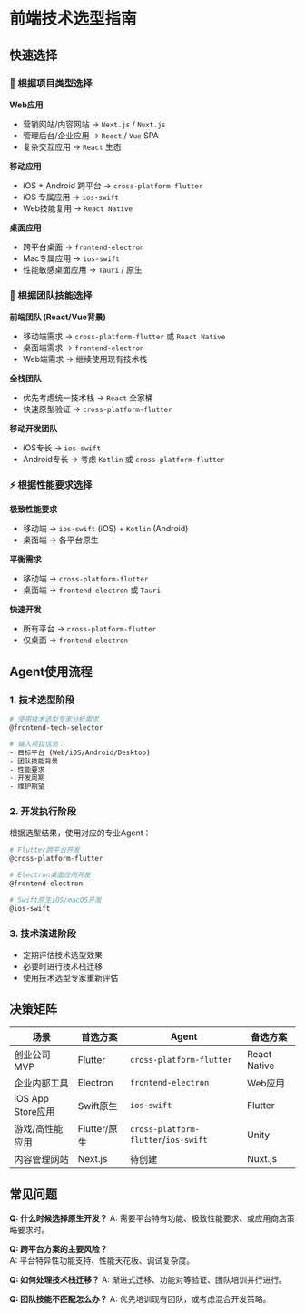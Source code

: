 # 前端技术选型指南

## 快速选择

### 🎯 根据项目类型选择

**Web应用**
- 营销网站/内容网站 → `Next.js` / `Nuxt.js`
- 管理后台/企业应用 → `React` / `Vue` SPA
- 复杂交互应用 → `React` 生态

**移动应用**
- iOS + Android 跨平台 → `cross-platform-flutter`
- iOS 专属应用 → `ios-swift`
- Web技能复用 → `React Native`

**桌面应用**  
- 跨平台桌面 → `frontend-electron`
- Mac专属应用 → `ios-swift`
- 性能敏感桌面应用 → `Tauri` / 原生

### 🚀 根据团队技能选择

**前端团队 (React/Vue背景)**
- 移动端需求 → `cross-platform-flutter` 或 `React Native`
- 桌面端需求 → `frontend-electron`
- Web端需求 → 继续使用现有技术栈

**全栈团队**
- 优先考虑统一技术栈 → `React` 全家桶
- 快速原型验证 → `cross-platform-flutter`

**移动开发团队**
- iOS专长 → `ios-swift`
- Android专长 → 考虑 `Kotlin` 或 `cross-platform-flutter`

### ⚡ 根据性能要求选择

**极致性能要求**
- 移动端 → `ios-swift` (iOS) + `Kotlin` (Android)
- 桌面端 → 各平台原生

**平衡需求** 
- 移动端 → `cross-platform-flutter`
- 桌面端 → `frontend-electron` 或 `Tauri`

**快速开发**
- 所有平台 → `cross-platform-flutter`
- 仅桌面 → `frontend-electron`

## Agent使用流程

### 1. 技术选型阶段
```bash
# 使用技术选型专家分析需求
@frontend-tech-selector

# 输入项目信息：
- 目标平台 (Web/iOS/Android/Desktop)
- 团队技能背景
- 性能要求
- 开发周期
- 维护期望
```

### 2. 开发执行阶段
根据选型结果，使用对应的专业Agent：

```bash
# Flutter跨平台开发
@cross-platform-flutter

# Electron桌面应用开发  
@frontend-electron

# Swift原生iOS/macOS开发
@ios-swift
```

### 3. 技术演进阶段
- 定期评估技术选型效果
- 必要时进行技术栈迁移
- 使用技术选型专家重新评估

## 决策矩阵

| 场景 | 首选方案 | Agent | 备选方案 |
|------|---------|-------|----------|
| 创业公司MVP | Flutter | `cross-platform-flutter` | React Native |
| 企业内部工具 | Electron | `frontend-electron` | Web应用 |
| iOS App Store应用 | Swift原生 | `ios-swift` | Flutter |
| 游戏/高性能应用 | Flutter/原生 | `cross-platform-flutter`/`ios-swift` | Unity |
| 内容管理网站 | Next.js | 待创建 | Nuxt.js |

## 常见问题

**Q: 什么时候选择原生开发？**
A: 需要平台特有功能、极致性能要求、或应用商店策略要求时。

**Q: 跨平台方案的主要风险？**  
A: 平台特异性功能支持、性能天花板、调试复杂度。

**Q: 如何处理技术栈迁移？**
A: 渐进式迁移、功能对等验证、团队培训并行进行。

**Q: 团队技能不匹配怎么办？**
A: 优先培训现有团队，或考虑混合开发策略。